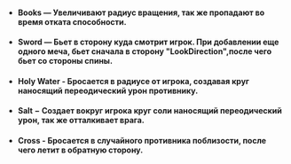 ﻿- #### Books **—** Увеличивают радиус вращения, так же пропадают во время отката способности.
- #### Sword **—** Бьет в сторону куда смотрит игрок. При добавлении еще одного меча, бьет сначала в сторону "LookDirection",после чего бьет со стороны спины.
- #### Holy Water **-** Бросается в радиусе от игрока, создавая круг наносящий переодический урон противнику.
- #### Salt **−** Создает вокруг игрока круг соли наносящий переодический урон, так же отталкивает врага.
- #### Cross **-** Бросается в случайного противника поблизости, после чего летит в обратную сторону.